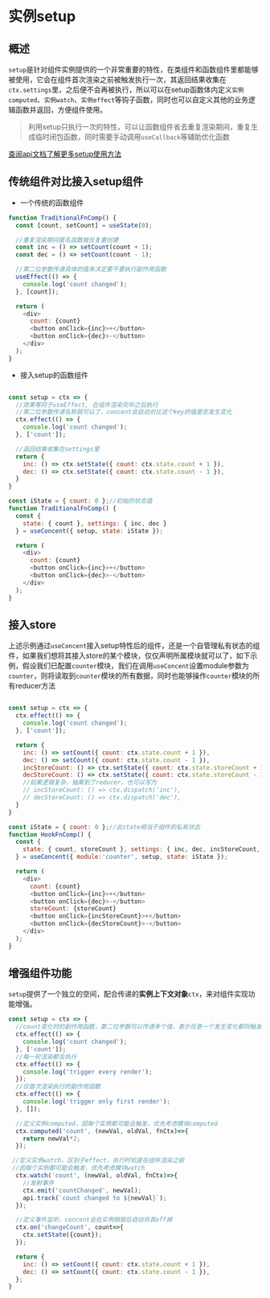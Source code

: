 # 实例setup

## 概述
`setup`是针对组件实例提供的一个非常重要的特性，在类组件和函数组件里都能够被使用，它会在组件首次渲染之前被触发执行一次，其返回结果收集在`ctx.settings`里，之后便不会再被执行，所以可以在setup函数体内定义`实例computed`、`实例watch`、`实例effect`等钩子函数，同时也可以自定义其他的业务逻辑函数并返回，方便组件使用。
> 利用setup只执行一次的特性，可以让函数组件省去重复渲染期间，重复生成临时闭包函数，同时需要手动调用`useCallback`等辅助优化函数

[查阅api文档了解更多setup使用方法](/api/ref-setup)

## 传统组件对比接入setup组件

- 一个传统的函数组件
```js
function TraditionalFnComp() {
  const [count, setCount] = useState(0);

  //重复渲染期间匿名函数被反复重创建
  const inc = () => setCount(count + 1);
  const dec = () => setCount(count - 1);

  //第二位参数传递具体的值来决定要不要执行副作用函数
  useEffect(() => {
    console.log('count changed');
  }, [count]);

  return (
    <div>
      count: {count}
      <button onClick={inc}>+</button>
      <button onClick={dec}>-</button>
    </div>
  );
}
```
- 接入setup的函数组件
```js

const setup = ctx => {
  //效果等同于useEffect, 在组件渲染完毕之后执行
  //第二位参数传递名称就可以了，concent会自动对比这个key的值是否发生变化
  ctx.effect(() => {
    console.log('count changed');
  }, ['count']);

  //返回结果收集在settings里
  return {
    inc: () => ctx.setState({ count: ctx.state.count + 1 }),
    dec: () => ctx.setState({ count: ctx.state.count - 1 }),
  }
}

const iState = { count: 0 };//初始的状态值
function TraditionalFnComp() {
  const { 
    state: { count }, settings: { inc, dec } 
  } = useConcent({ setup, state: iState });

  return (
    <div>
      count: {count}
      <button onClick={inc}>+</button>
      <button onClick={dec}>-</button>
    </div>
  );
}
```

## 接入store
上述示例通过`useConcent`接入setup特性后的组件，还是一个自管理私有状态的组件，如果我们想将其接入store的某个模块，仅仅声明所属模块就可以了，如下示例，假设我们已配置`counter`模块，我们在调用`useConcent`设置module参数为`counter`，则将读取到`counter`模块的所有数据，同时也能够操作`counter`模块的所有reducer方法
```js

const setup = ctx => {
  ctx.effect(() => {
    console.log('count changed');
  }, ['count']);

  return {
    inc: () => setCount({ count: ctx.state.count + 1 }),
    dec: () => setCount({ count: ctx.state.count - 1 }),
    incStoreCount: () => ctx.setState({ count: ctx.state.storeCount + 1 }),
    decStoreCount: () => ctx.setState({ count: ctx.state.storeCount - 1 }),
    //如果逻辑复杂，抽离到了reducer，也可以写为
    // incStoreCount: () => ctx.dispatch('inc'),
    // decStoreCount: () => ctx.dispatch('dec'),
  }
}

const iState = { count: 0 };//此state相当于组件的私有状态
function HookFnComp() {
  const { 
    state: { count, storeCount }, settings: { inc, dec, incStoreCount, decStoreCount } 
  } = useConcent({ module:'counter', setup, state: iState });

  return (
    <div>
      count: {count}
      <button onClick={inc}>+</button>
      <button onClick={dec}>-</button>
      storeCount: {storeCount}
      <button onClick={incStoreCount}>+</button>
      <button onClick={decStoreCount}>-</button>
    </div>
  );
}
```

## 增强组件功能
`setup`提供了一个独立的空间，配合传递的**实例上下文对象**`ctx`，来对组件实现功能增强。
```js
const setup = ctx => {
  //count变化时的副作用函数，第二位参数可以传递多个值，表示任意一个发生变化都将触发此副作用
  ctx.effect(() => {
    console.log('count changed');
  }, ['count']);
  //每一轮渲染都会执行
  ctx.effect(() => {
    console.log('trigger every render');
  });
  //仅首次渲染执行的副作用函数
  ctx.effect(() => {
    console.log('trigger only first render');
  }, []);

  //定义实例computed，因每个实例都可能会触发，优先考虑模块computed
  ctx.computed('count', (newVal, oldVal, fnCtx)=>{
    return newVal*2;
  });

 //定义实例watch，区别于effect，执行时机是在组件渲染之前
 //因每个实例都可能会触发，优先考虑模块watch
  ctx.watch('count', (newVal, oldVal, fnCtx)=>{
    //发射事件
    ctx.emit('countChanged', newVal);
    api.track(`count changed to ${newVal}`);
  });

  //定义事件监听，concent会在实例销毁后自动将其off掉
  ctx.on('changeCount', count=>{
    ctx.setState({count});
  });

  return {
    inc: () => setCount({ count: ctx.state.count + 1 }),
    dec: () => setCount({ count: ctx.state.count - 1 }),
  };
}


```